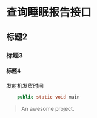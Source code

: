 # 查询睡眠报告接口
## 标题2
### 标题3
#### 标题4
发射机发货时间

```java
	public static void main
```
> An awesome project.
